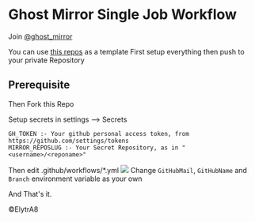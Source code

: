 # Ghost Mirror Single Job Workflow
Join [@ghost_mirror](https://t.me/ghost_mirror)

You can use [this repos](https://github.com/ghostmirrorlab/mirror-bot-repos) as a template
First setup everything then push to your private Repository

## Prerequisite
Then Fork this Repo

Setup secrets in settings --> Secrets

```text
GH_TOKEN :- Your github personal access token, from https://github.com/settings/tokens
MIRROR_REPOSLUG :- Your Secret Repository, as in "<username>/<reponame>"
```

Then edit .github/workflows/*.yml
![](https://telegra.ph/file/d26f96a651978decf749f.png)
Change `GitHubMail`, `GitHubName` and `Branch` environment variable as your own

And That's it.

©ElytrA8
